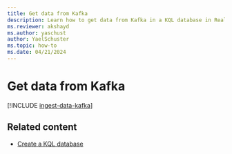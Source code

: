 ```yaml
---
title: Get data from Kafka
description: Learn how to get data from Kafka in a KQL database in Real-Time Intelligence.
ms.reviewer: akshayd
ms.author: yaschust
author: YaelSchuster
ms.topic: how-to
ms.date: 04/21/2024
---
```

# Get data from Kafka

[!INCLUDE [ingest-data-kafka](~/../kusto-repo/data-explorer/includes/cross-repo/ingest-data-kafka.md)]

## Related content

* [Create a KQL database](create-database.md)
